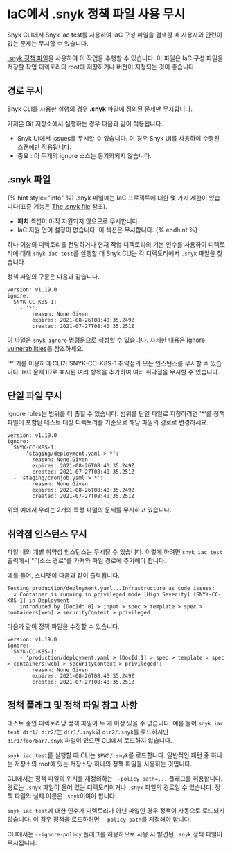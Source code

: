# IaC에서 .snyk 정책 파일 사용 무시

Snyk CLI에서 Snyk iac test를 사용하여 IaC 구성 파일을 검색할 때 사용자와 관련이 없는 문제는 무시할 수 있습니다.

[.snyk 정책 파일](../../../features/snyk-cli/test-for-vulnerabilities/the-.snyk-file.md)을 사용하여 이 작업을 수행할 수 있습니다. 이 파일은 IaC 구성 파일을 저장할 작업 디렉토리의 root에 저장하거나 버전이 지정되는 것이 좋습니다.

## 경로 무시

Snyk CLI를 사용한 실행의 경우 **.snyk** 파일에 정의된 문제만 무시합니다.

가져온 Git 저장소에서 실행하는 경우 다음과 같이 적용됩니다.

* Snyk UI에서 issues를 무시할 수 있습니다. 이 경우 Snyk UI를 사용하여 수행된 스캔에만 적용됩니다.
* 중요 : 이 두개의 ignore 소스는 동기화되지 않습니다.

## .snyk 파일

{% hint style="info" %}
.snyk 파일에는 IaC 프로젝트에 대한 몇 가지 제한이 있습니다(표준 기능은 [The .snyk file](../../../features/snyk-cli/test-for-vulnerabilities/the-.snyk-file.md) 참조).

* **패치** 섹션이 아직 지원되지 않으므로 무시합니다.
* IaC 지원 언어 설정이 없습니다. 이 섹션은 무시합니다.
{% endhint %}

하나 이상의 디렉토리를 전달하거나 현재 작업 디렉토리의 기본 인수를 사용하여 디렉토리에 대해 `snyk iac test`를 실행할 대 Snyk CLI는 각 디렉토리에서 `.snyk` 파일을 찾습니다.

정책 파일의 구문은 다음과 같습니다.

```
version: v1.19.0
ignore:
  SNYK-CC-K8S-1:
    - '*':
        reason: None Given
        expires: 2021-08-26T08:40:35.249Z
        created: 2021-07-27T08:40:35.251Z
```

이 파일은 `snyk ignore` 명령문으로 생성할 수 있습니다. 자세한 내용은 [Ignore vulnerabilities](https://docs.snyk.io/snyk-cli/fix-vulnerabilities-from-the-cli/ignore-vulnerabilities-using-snyk-cli)를 참조하세요.

'\*' 키를 이용하여 CLI가 SNYK-CC-K8S-1 취약점의 모든 인스턴스를 무시할 수 있습니다. IaC 문제 ID로 표시된 여러 항목을 추가하여 여러 취약점을 무시할 수 있습니다.

## 단일 파일 무시

Ignore rules는 범위를 더 좁힐 수 있습니다. 범위를 단일 파일로 지정하려면 '\*'를 정책 파일이 포함된 테스트 대상 디렉토리를 기준으로 해당 파일의 경로로 변경하세요.

```
version: v1.19.0
ignore:
  SNYK-CC-K8S-1:
    - 'staging/deployment.yaml > *':
        reason: None Given
        expires: 2021-08-26T08:40:35.249Z
        created: 2021-07-27T08:40:35.251Z
  - 'staging/cronjob.yaml > *':
        reason: None Given
        expires: 2021-08-26T08:40:35.249Z
        created: 2021-07-27T08:40:35.251Z
```

위의 예에서 우리는 2개의 특정 파일의 문제를 무시하고 있습니다.

## 취약점 인스턴스 무시

파일 내의 개별 취약성 인스턴스는 무시될 수 있습니다. 이렇게 하려면 `snyk iac test` 출력에서 "리소스 경로"를 가져와 파일 경로에 추가해야 합니다.

예를 들어, 스니펫이 다음과 같이 출력됩니다.

```
Testing production/deployment.yaml...Infrastructure as code issues:
  ✗ Container is running in privileged mode [High Severity] [SNYK-CC-K8S-1] in Deployment
    introduced by [DocId: 0] > input > spec > template > spec > containers[web] > securityContext > privileged
```

다음과 같이 정책 파일을 수정할 수 있습니다.

```
version: v1.19.0
ignore:
  SNYK-CC-K8S-1:
    - 'production/deployment.yaml > [DocId:1] > spec > template > spec > containers[web] > securityContext > privileged':
        reason: None Given
        expires: 2021-08-26T08:40:35.249Z
        created: 2021-07-27T08:40:35.251Z
```

## 정책 플래그 및 정책 파일 참고 사항

테스트 중인 디렉토리당 정책 파일이 두 개 이상 있을 수 없습니다. 예를 들어 `snyk iac test dir1/ dir2/`는 `dir1/.snyk`와 `dir2/.snyk`를 로드하지만 `dir1/foo/bar/.snyk` 파일이 있으면 CLI에서 로드하지 않습니다.

`snyk iac test`를 실행할 때 CLI는 `$PWD/.snyk`를 로드합니다. 일반적인 패턴 중 하나는 저장소의 root에 있는 저장소당 하나의 정책 파일을 사용하는 것입니다.

CLI에서는 정책 파일의 위치를 재정의하는 `--policy-path=...` 플래그를 허용합니다. 경로는 `.snyk` 파일이 들어 있는 디렉토리이거나 `.snyk` 파일의 경로일 수 있습니다. 정책 파일의 실제 이름은 `.snyk`이여야 합니다.

`snyk iac test`에 대한 인수가 디렉토리가 아닌 파일인 경우 정책이 자동으로 로드되지 않습니다. 이 경우 정책을 로드하려면 `--policy-path`를 지정해야 합니다.

CLI에서는 `--ignore-policy` 플래그를 허용하므로 사용 시 발견된 `.snyk` 정책 파일이 무시됩니다.
